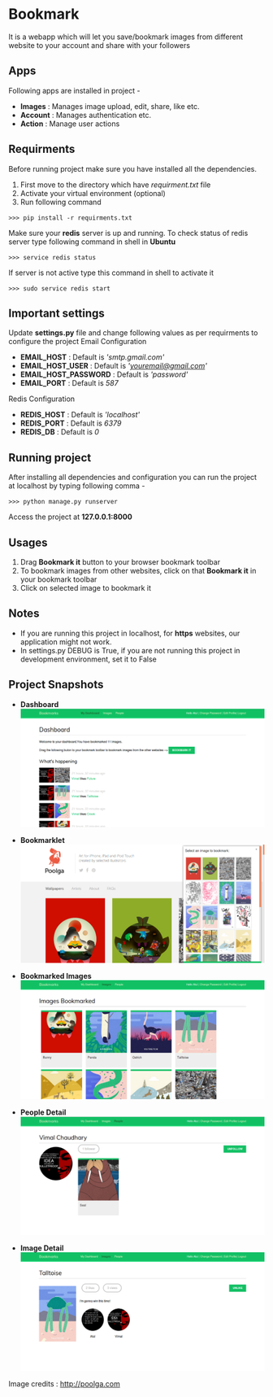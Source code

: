 # Bookmark
It is a webapp which will let you save/bookmark images from different website to your account and share with your followers

## Apps
Following apps are installed in project - 
* **Images** : Manages image upload, edit, share, like etc.
* **Account** : Manages authentication etc.
* **Action** : Manage user actions

## Requirments
Before running project make sure you have installed all the dependencies.

1. First move to the directory which have *requirment.txt* file
2. Activate your virtual environment (optional)
3. Run following command 
```
>>> pip install -r requirments.txt
```
Make sure your **redis** server is up and running. To check status of redis server type following command in shell in **Ubuntu**
```
>>> service redis status
```
If server is not active type this command in shell to activate it
```
>>> sudo service redis start 
```
## Important settings 
Update **settings.py** file and change following values as per requirments to configure the project
Email Configuration
* **EMAIL_HOST** : Default is *'smtp.gmail.com'*
* **EMAIL_HOST_USER** : Default is  *'youremail@gmail.com'*
* **EMAIL_HOST_PASSWORD** : Default is *'password'*
* **EMAIL_PORT** : Default is *587*

Redis Configuration
* **REDIS_HOST** : Default is *'localhost'*
* **REDIS_PORT** : Default is  *6379*
* **REDIS_DB** : Default is *0*

## Running project
After installing all dependencies and configuration you can run the project at localhost by typing following comma - 
```
>>> python manage.py runserver
```
Access the project at **127.0.0.1:8000**

## Usages
1. Drag **Bookmark it** button to your browser bookmark toolbar
2. To bookmark images from other websites, click on that **Bookmark it** in your bookmark toolbar
3. Click on selected image to bookmark it

## Notes
* If you are running this project in localhost, for **https** websites, our application might not work.
* In settings.py DEBUG is True, if you are not running this project in development environment, set it to False

## Project Snapshots
* **Dashboard**
![alt text](https://github.com/overide/project-bookmark/blob/master/project_snapshots/bmark_dashboard.png "Dashboard")

* **Bookmarklet**
![alt text](https://github.com/overide/project-bookmark/blob/master/project_snapshots/bmark_bookmarklet.png "Bookmarklet")

* **Bookmarked Images**
![alt text](https://github.com/overide/project-bookmark/blob/master/project_snapshots/bmark_images.png "Bookmarked Images")

* **People Detail**
![alt text](https://github.com/overide/project-bookmark/blob/master/project_snapshots/bmark_people_detail.png "People Detail")

* **Image Detail**
![alt text](https://github.com/overide/project-bookmark/blob/master/project_snapshots/bmark_image_detail.png "Image Detail")

Image credits : http://poolga.com
